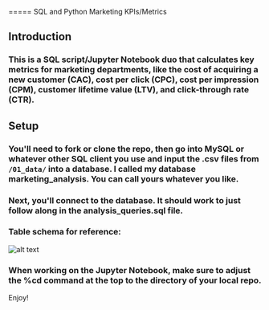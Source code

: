 ===== SQL and Python Marketing KPIs/Metrics

## Introduction
### This is a SQL script/Jupyter Notebook duo that calculates key metrics for marketing departments, like the cost of acquiring a new customer (CAC), cost per click (CPC), cost per impression (CPM), customer lifetime value (LTV), and click-through rate (CTR).

## Setup

### You'll need to fork or clone the repo, then go into MySQL or whatever other SQL client you use and input the .csv files from `/01_data/` into a database. I called my database marketing_analysis. You can call yours whatever you like.

### Next, you'll connect to the database. It should work to just follow along in the analysis_queries.sql file.

### Table schema for reference:
![alt text](C:\Users\riley\Documents\Coding\marketing_analyst_practice\marketing_data_analysis\03_images\tableschemma.png "Table Schema")

### When working on the Jupyter Notebook, make sure to adjust the %cd command at the top to the directory of your local repo.

Enjoy!